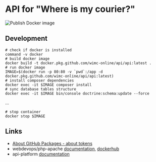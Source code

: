 # API for "Where is my courier?"
![Publish Docker image](https://github.com/wimc-online/api/workflows/Publish%20Docker%20image/badge.svg)

## Development
```shell script
# check if docker is installed
command -v docker
# build docker image
docker build -t docker.pkg.github.com/wimc-online/api/api:latest .
# run docker image
IMAGE=$(docker run -p 80:80 -v `pwd`:/app -d docker.pkg.github.com/wimc-online/api/api:latest)
# install composer dependencies
docker exec -it $IMAGE composer install
# sync database tables structure
docker exec -it $IMAGE bin/console doctrine:schema:update --force
```
...
```shell script
# stop container
docker stop $IMAGE
```

## Links
- [About GitHub Packages - about tokens](https://help.github.com/en/packages/publishing-and-managing-packages/about-github-packages#about-tokens)
- webdevops/php-apache [documentation](https://dockerfile.readthedocs.io/en/latest/content/DockerImages/dockerfiles/php-apache.html), [dockerhub](https://hub.docker.com/r/webdevops/php-apache)
- api-platform [documentation](https://api-platform.com/docs)
